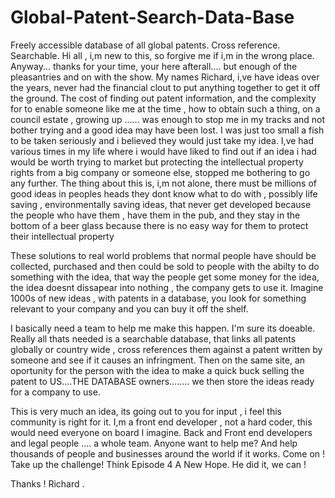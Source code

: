 # Global-Patent-Search-Data-Base
Freely accessible database of all global patents. Cross reference. Searchable.
Hi all , i,m new to this, so forgive me if i,m in the wrong place. Anyway... thanks for your time, your here afterall.... but enough of the pleasantries and on with the show. My names Richard,  i,ve have ideas over the years, never had the financial clout to put anything together to get it off the ground. The cost of finding out patent information, and the complexity for to enable someone like me at the time , how to obtain such a thing,  on a council estate , growing up ...... was enough to stop me in my tracks and not bother trying and a good idea may have been lost.  I was just too small a fish to be taken seriously and i believed they would just take my idea. I,ve had various times in my life where i would have liked to find out if an idea i had would be worth trying to market but protecting the intellectual property rights from a big company or someone else, stopped me bothering to go any further. The thing about this is, i,m not alone, there must be millions of good ideas in peoples heads they dont know what to do with , possibly life saving , environmentally saving ideas, that never get developed because the people who have them , have them in the pub, and they stay in the bottom of a beer glass because there is no easy way for them to protect their intellectual property 

These solutions to real world problems that normal people have should be collected, purchased and then could be sold to people  with the abilty to do something with the idea, that way the people get some money for the idea, the idea doesnt dissapear into nothing , the company gets to use it.  Imagine 1000s of new ideas , with patents in a database, you look for something relevant to your company and you can buy it off the shelf.  

I basically need a team to help me make this happen.  I'm sure its doeable. Really all thats needed is a searchable database, that links all patents globally or country wide , cross references them against a patent written by someone and see if it causes an infringment.  Then on the same site, an oportunity for the person with the idea to make a quick buck selling the patent to US....THE DATABASE owners........ we then store the ideas ready for a company to use.  

This is very much an idea,  its going out to you for input ,  i feel this community is right for it.   I,m a front end developer ,  not a hard coder,  this would need everyone on board I imagine. Back and Front end developers and legal people .... a whole team.  Anyone want to help me?   And help thousands of people and businesses around the world if it works.  Come on !  Take up the challenge!  Think Episode 4 A New Hope.   He did it,  we can !   

Thanks !  Richard . 

